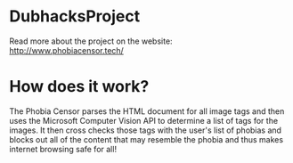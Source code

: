 # DubhacksProject

Read more about the project on the website:<br>
http://www.phobiacensor.tech/
<br>
<h1>How does it work?</h1>
The Phobia Censor parses the HTML document for all image tags and then uses the Microsoft Computer Vision API to determine a list of tags for the images. It then cross checks those tags with the user's list of phobias and blocks out all of the content that may resemble the phobia and thus makes internet browsing safe for all! 